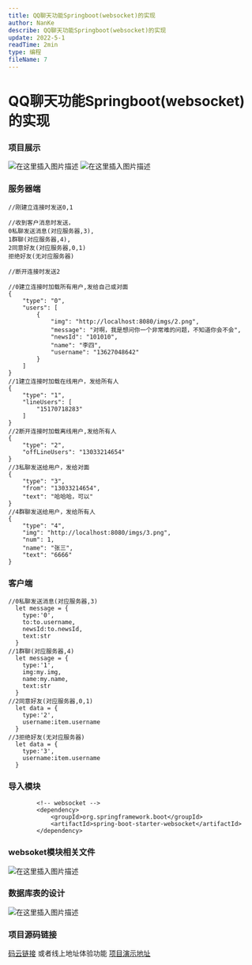 ```yaml
---
title: QQ聊天功能Springboot(websocket)的实现
author: NanKe
describe: QQ聊天功能Springboot(websocket)的实现
update: 2022-5-1
readTime: 2min
type: 编程
fileName: 7
---
```


# QQ聊天功能Springboot(websocket)的实现

### 项目展示
![在这里插入图片描述](https://img-blog.csdnimg.cn/58824e5bc9964f32915f947a62b9c90a.png#pic_center)
![在这里插入图片描述](https://img-blog.csdnimg.cn/68192208804649ab8ce75558d12bb609.png#pic_center)


### 服务器端

```
//刚建立连接时发送0,1

//收到客户消息时发送，
0私聊发送消息(对应服务器,3),
1群聊(对应服务器,4),
2同意好友(对应服务器,0,1)
拒绝好友(无对应服务器)

//断开连接时发送2

//0建立连接时加载所有用户,发给自己或对面
{
    "type": "0",
    "users": [
        {
            "img": "http://localhost:8080/imgs/2.png",
            "message": "对啊，我是想问你一个非常难的问题，不知道你会不会",
            "newsId": "101010",
            "name": "李四",
            "username": "13627048642"
        }
    ]
}
//1建立连接时加载在线用户，发给所有人
{
    "type": "1",
    "lineUsers": [
        "15170718283"
    ]
}
//2断开连接时加载离线用户,发给所有人
{
    "type": "2",
    "offLineUsers": "13033214654"
}
//3私聊发送给用户，发给对面
{
    "type": "3",
    "from": "13033214654",
    "text": "哈哈哈，可以"
}
//4群聊发送给用户，发给所有人
{
    "type": "4",
    "img": "http://localhost:8080/imgs/3.png",
    "num": 1,
    "name": "张三",
    "text": "6666"
}
```

### 客户端

```
//0私聊发送消息(对应服务器,3)
  let message = {
    type:'0',
    to:to.username,
    newsId:to.newsId,
    text:str
  }
//1群聊(对应服务器,4)
  let message = {
    type:'1',
    img:my.img,
    name:my.name,
    text:str
  }
//2同意好友(对应服务器,0,1)
  let data = {
    type:'2',
    username:item.username
  }
//3拒绝好友(无对应服务器)
  let data = {
    type:'3',
    username:item.username
  }
```

### 导入模块

```
        <!-- websocket -->
        <dependency>
            <groupId>org.springframework.boot</groupId>
            <artifactId>spring-boot-starter-websocket</artifactId>
        </dependency>
```

### websoket模块相关文件
![在这里插入图片描述](https://img-blog.csdnimg.cn/22f0fe39433443bb9d50e4fc794f58a6.png#pic_center)


### 数据库表的设计
![在这里插入图片描述](https://img-blog.csdnimg.cn/9e129a6a9af64988afe942e898eecd92.png#pic_center)


### 项目源码链接
[码云链接](https://gitee.com/xdw_mayun/university_student_demo)
或者线上地址体验功能
[项目演示地址](http://www.nankezs.cn)